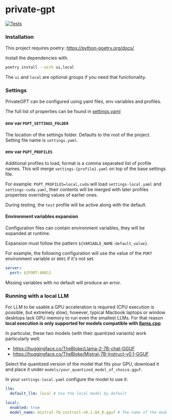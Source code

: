 # private-gpt

[![Tests](https://github.com/zylon-ai/private-gpt/actions/workflows/tests.yml/badge.svg?branch=main)](https://github.com/zylon-ai/private-gpt/actions/workflows/tests.yml)

### Installation

This project requires poetry: https://python-poetry.org/docs/

Install the dependencies with.

```bash
poetry install --with ui,local
```

The `ui` and `local` are optional groups if you need that functionality.

### Settings

PrivateGPT can be configured using yaml files, env variables and profiles.

The full list of properties can be found in [settings.yaml](settings.yaml)

#### env var `PGPT_SETTINGS_FOLDER`

The location of the settings folder. Defaults to the root of the project.
Setting file name is `settings.yaml`.

#### env var `PGPT_PROFILES`

Additional profiles to load, format is a comma separated list of profile names.
This will merge `settings-{profile}.yaml` on top of the base settings file.

For example:
`PGPT_PROFILES=local,cuda` will load `settings-local.yaml`
and `settings-cuda.yaml`, their contents will be merged with
later profiles properties overriding values of earlier ones.

During testing, the `test` profile will be active along with the default.

#### Environment variables expansion

Configuration files can contain environment variables,
they will be expanded at runtime.

Expansion must follow the pattern `${VARIABLE_NAME:default_value}`.

For example, the following configuration will use the value of the `PORT`
environment variable or `8001` if it's not set.

```yaml
server:
  port: ${PORT:8001}
```

Missing variables with no default will produce an error.

### Running with a local LLM

For LLM to be usable a GPU acceleration is required
(CPU execution is possible, but extremely slow), however,
typical Macbook laptops or window desktops lack GPU memory to run
even the smallest LLMs. For that reason
**local execution is only supported for models compatible
with [llama.cpp](https://github.com/ggerganov/llama.cpp)**

In particular, these two models (with their quantized variants)
work particularly well:

* https://huggingface.co/TheBloke/Llama-2-7B-chat-GGUF
* https://huggingface.co/TheBloke/Mistral-7B-Instruct-v0.1-GGUF

Select the quantized version of the model that fits your GPU,
download it and place it under `models/your_quantized_model_of_choice.gguf`.

In your `settings-local.yaml` configure the model to use it:

```yaml
llm:
  default_llm: local # Use the local model by default

local:
  enabled: true
  model_name: mistral-7b-instruct-v0.1.Q4_0.gguf # The name of the model you downloaded
```